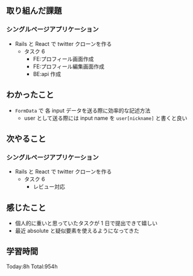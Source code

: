 ## 取り組んだ課題

### シングルページアプリケーション

- Rails と React で twitter クローンを作る
  - タスク 6
    - FE:プロフィール画面作成
    - FE:プロフィール編集画面作成
    - BE:api 作成

## わかったこと

- `FormData` で 各 input データを送る際に効率的な記述方法
  - user として送る際には input name を `user[nickname]` と書くと良い

## 次やること

### シングルページアプリケーション

- Rails と React で twitter クローンを作る
  - タスク 6
    - レビュー対応

## 感じたこと

- 個人的に重いと思っていたタスクが 1 日で提出できて嬉しい
- 最近 absolute と疑似要素を使えるようになってきた

## 学習時間

Today:8h Total:954h
